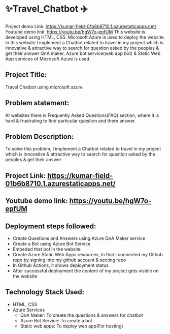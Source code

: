 # :sparkles:Travel_Chatbot :airplane:
Project demo Link: https://kumar-field-01b6b8710.1.azurestaticapps.net/   
Youtube demo link:  https://youtu.be/hgW7o-epfUM 
This website is developed using HTML, CSS. Microsoft Azure is used to deploy the website. In this website I implement a Chatbot related to travel in my project which is innovative &amp; attractive  way to search for question asked by the peoples &amp; get their answer QnA maker, Azure bot service(web app bot) &amp; Static Web App services of Microsoft Azure is used.

## Project Title:
Travel Chatbot using microsoft azure

## Problem statement:
At websites there is Frequently Asked Questions(FAQ) section, where it is hard & frustrating to
find particular question and there answer.

## Problem Description:
To solve this problem, I implement a Chatbot related to travel in my project which is innovative & attractive 
way to search for question asked by the peoples & get their answer

## Project Link: https://kumar-field-01b6b8710.1.azurestaticapps.net/
## Youtube demo link:  https://youtu.be/hgW7o-epfUM

## Deployment steps followed:
- Create Questions and Answers using Azure QnA Maker service
- Create a Bot using Azure Bot Service
- Embeded that bot in the website
- Create Azure Static Web Apps resources, In that I connected my Github repo by signing into my github account & secting repo
- In Github Actions, it shows deployment status
- After successful deployment the content of my project gets visible on the website

## Technology Stack Used:
- HTML, CSS
- Azure Services
  - QnA Maker:
              To create the questions & answers for chatbot 
  - Azure Bot Service:
              To create a bot
  - Static web apps:
              To deploy web app(For hosting)



